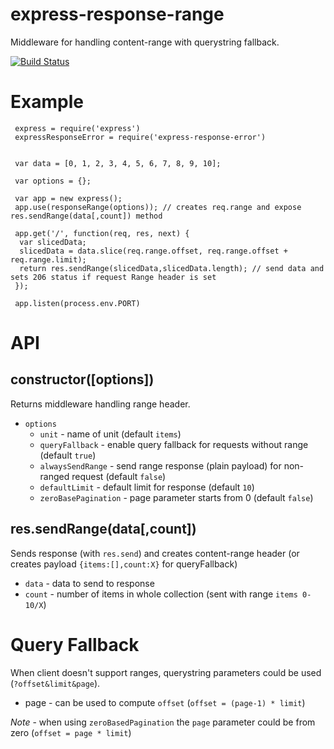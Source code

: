 # express-response-range

Middleware for handling content-range with querystring fallback.

[![Build Status](https://travis-ci.org/jakubknejzlik/express-response-range.svg?branch=master)](https://travis-ci.org/jakubknejzlik/express-response-range)

# Example

```
 express = require('express')
 expressResponseError = require('express-response-error')


 var data = [0, 1, 2, 3, 4, 5, 6, 7, 8, 9, 10];

 var options = {};
 
 var app = new express();
 app.use(responseRange(options)); // creates req.range and expose res.sendRange(data[,count]) method
    
 app.get('/', function(req, res, next) {
  var slicedData;
  slicedData = data.slice(req.range.offset, req.range.offset + req.range.limit);
  return res.sendRange(slicedData,slicedData.length); // send data and sets 206 status if request Range header is set 
 });

 app.listen(process.env.PORT)

```

# API

## constructor([options])

Returns middleware handling range header.

* `options`
    * `unit` - name of unit (default `items`)
    * `queryFallback` - enable query fallback for requests without range (default `true`)
    * `alwaysSendRange` - send range response (plain payload) for non-ranged request (default `false`)
    * `defaultLimit` - default limit for response (default `10`)
    * `zeroBasePagination` - page parameter starts from 0 (default `false`)
    
## res.sendRange(data[,count])

Sends response (with `res.send`) and creates content-range header (or creates payload `{items:[],count:X}` for queryFallback)

* `data` - data to send to response
* `count` - number of items in whole collection (sent with range `items 0-10/X`)


# Query Fallback

When client doesn't support ranges, querystring parameters could be used (`?offset&limit&page`).

* page - can be used to compute `offset` (`offset = (page-1) * limit`)

*Note* - when using `zeroBasedPagination` the `page` parameter could be from zero (`offset = page * limit`)